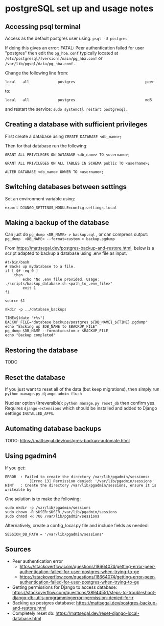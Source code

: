 # postgreSQL set up and usage notes

## Accessing psql terminal
Access as the default postgres user using: 
`psql -U postgres`  

If doing this gives an error: FATAL: Peer authentication failed for user "postgres" then edit the `pg_hba.conf` typically located at `/etc/postgresql/[version]/main/pg_hba.conf` or `/var/lib/pgsql/data/pg_hba.conf` . 

Change the following line from: 

`local   all             postgres                                peer`

to:

`local   all             postgres                                md5`

and restart the service:
`sudo systemctl restart postgresql`.

## Creating a database with sufficient privileges 
First create a database using `CREATE DATABASE <db_name>;`

Then for that database run the following:

`GRANT ALL PRIVILEGES ON DATABASE <db_name> TO <username>;`

`GRANT ALL PRIVILEGES ON ALL TABLES IN SCHEMA public TO <username>;`

`ALTER DATABASE <db_name> OWNER TO <username>; `

## Switching databases between settings
Set an environment variable using:
```
export DJANGO_SETTINGS_MODULE=config.settings.local
```

## Making a backup of the database
Can just do `pg_dump <DB_NAME> > backup.sql` , or can compress output: `pg_dump  <DB_NAME> --format=custom > backup.pgdump`

From https://mattsegal.dev/postgres-backup-and-restore.html, below is a script adapted to backup a database using .env file as input.
```
#!/bin/bash
# Backs up mydatabase to a file.
if [ $# -eq 0 ]
    then
        echo "No .env file provided. Usage: ./scripts/backup_database.sh <path_to_.env_file>"
        exit 1
fi

source $1 

mkdir -p ../database_backups

TIME=$(date "+%s")
BACKUP_FILE="database_backups/postgres_${DB_NAME}_${TIME}.pgdump"
echo "Backing up $DB_NAME to $BACKUP_FILE"
pg_dump $DB_NAME --format=custom > $BACKUP_FILE
echo "Backup completed"
```

## Restoring the database
TODO

## Reset the database
If you just want to reset all of the data (but keep migrations), then simply run `python manage.py django-admin flush`  

Nuclear option (Irreversible): `python manage.py reset_db` then confirm yes. Requires `django-extensions` which should be installed and added to Django settings `INSTALLED_APPS`.

## Automating database backups
TODO: https://mattsegal.dev/postgres-backup-automate.html

## Using pgadmin4
If you get: 
```
ERROR  : Failed to create the directory /var/lib/pgadmin/sessions:
           [Errno 13] Permission denied: '/var/lib/pgadmin/sessions'
HINT   : Create the directory /var/lib/pgadmin/sessions, ensure it is writeable by
```

One solution is to make the following:
```
sudo mkdir -p /var/lib/pgadmin/sessions
sudo chown -R $USER:$USER /var/lib/pgadmin/sessions
sudo chmod -R 700 /var/lib/pgadmin/sessions
```

Alternatively, create a config_local.py file and include fields as needed:
```
SESSION_DB_PATH = '/var/lib/pgadmin/sessions'
```

## Sources
- Peer authentication error
    - https://stackoverflow.com/questions/18664074/getting-error-peer-authentication-failed-for-user-postgres-when-trying-to-ge
    - https://stackoverflow.com/questions/18664074/getting-error-peer-authentication-failed-for-user-postgres-when-trying-to-ge
- Getting permissions for Django to access database: https://stackoverflow.com/questions/38944551/steps-to-troubleshoot-django-db-utils-programmingerror-permission-denied-for-r
- Backing up postgres database: https://mattsegal.dev/postgres-backup-and-restore.html 
- Completely reset db: https://mattsegal.dev/reset-django-local-database.html 
